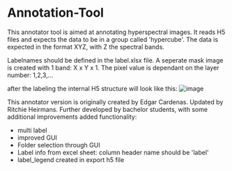 # Annotation-Tool

This annotator tool is aimed at annotating hyperspectral images.
It reads H5 files and expects the data to be in a group called 'hypercube'.
The data is expected in the format XYZ, with Z the spectral bands.

Labelnames should be defined in the label.xlsx file.
A seperate mask image is created with 1 band: X x Y x 1. 
The pixel value is dependant on the layer number: 1,2,3,...

after the labeling the internal H5 structure will look like this:
![image](https://github.com/Ritchie3/Annotation-Tool/assets/38915268/53aef1f4-be37-4999-9d83-f59aff6806f8)



This annotator version is originally created by Edgar Cardenas. Updated by Ritchie Heirmans. Further developed by bachelor students, with some additional improvements
added functionality:
 - multi label
 - improved GUI
 - Folder selection through GUI
 - Label info from excel sheet:  column header name should be 'label'
 - label_legend created in export h5 file
 

  
